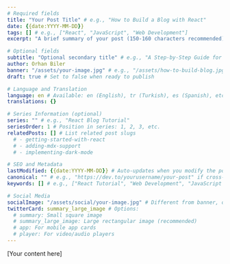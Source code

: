 ```yaml
---
# Required fields
title: "Your Post Title" # e.g., "How to Build a Blog with React"
date: {{date:YYYY-MM-DD}}
tags: [] # e.g., ["React", "JavaScript", "Web Development"]
excerpt: "A brief summary of your post (150-160 characters recommended)" # e.g., "Learn how to build a modern blog using React and Next.js with advanced features like MDX support and dynamic routing."

# Optional fields
subtitle: "Optional secondary title" # e.g., "A Step-by-Step Guide for Developers"
author: Orhan Biler
banner: "/assets/your-image.jpg" # e.g., "/assets/how-to-build-blog.jpg"
draft: true # Set to false when ready to publish

# Language and Translation
language: en # Available: en (English), tr (Turkish), es (Spanish), etc.
translations: {}

# Series Information (optional)
series: "" # e.g., "React Blog Tutorial"
seriesOrder: 1 # Position in series: 1, 2, 3, etc.
relatedPosts: [] # List related post slugs
  # - getting-started-with-react
  # - adding-mdx-support
  # - implementing-dark-mode

# SEO and Metadata
lastModified: {{date:YYYY-MM-DD}} # Auto-updates when you modify the post
canonical: "" # e.g., "https://dev.to/yourusername/your-post" if cross-posted
keywords: [] # e.g., ["React Tutorial", "Web Development", "JavaScript Framework"]

# Social Media
socialImage: "/assets/social/your-image.jpg" # Different from banner, optimized for social sharing (1200x630px recommended)
twitterCard: summary_large_image # Options:
  # summary: Small square image
  # summary_large_image: Large rectangular image (recommended)
  # app: For mobile app cards
  # player: For video/audio players
---
```


<!--
Quick Reference Guide:

1. Required Fields:
   - title: Main title of your post (50-60 characters ideal for SEO)
   - date: Automatically filled publication date
   - tags: Categories for your post, helps with navigation and SEO
   - excerpt: Short description, appears in search results and social shares

2. Optional Fields:
   - subtitle: Additional context for your title
   - author: Post writer (defaults to you)
   - banner: Main image, appears at top of post
   - draft: true = not public, false = published

3. Language Support:
   - language: Primary content language code
   - translations: Links to same content in other languages
   Example post in multiple languages:
   language: en
   translations:
     tr: /react-ile-blog-yapimi
     es: /blog-con-react

4. Series Features:
   - series: Group related posts together
   - seriesOrder: Sequence number in the series
   - relatedPosts: Manual links to connected posts
   Example series:
   series: "Learn React"
   seriesOrder: 1
   relatedPosts:
     - react-basics
     - react-hooks
     - react-advanced

5. SEO Best Practices:
   - lastModified: Updates automatically
   - canonical: Original post URL if posted elsewhere first
   - keywords: Additional search terms
   Example keywords: ["React", "Web Development", "JavaScript", "Tutorial"]

6. Social Media Optimization:
   - socialImage: Custom image for social shares
   - twitterCard: How your post appears on Twitter
   Tip: socialImage should be 1200x630px for best display

Writing Tips:
- Use clear, descriptive titles
- Include relevant tags for better discovery
- Write compelling excerpts
- Add high-quality images
- Group related posts in series
- Update lastModified when you make significant changes
-->

[Your content here] 
